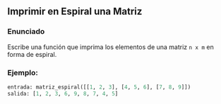 ## Imprimir en Espiral una Matriz

### Enunciado
Escribe una función que imprima los elementos de una matriz `n x m` en forma de espiral.

### Ejemplo:
```python
entrada: matriz_espiral([[1, 2, 3], [4, 5, 6], [7, 8, 9]])
salida: [1, 2, 3, 6, 9, 8, 7, 4, 5]